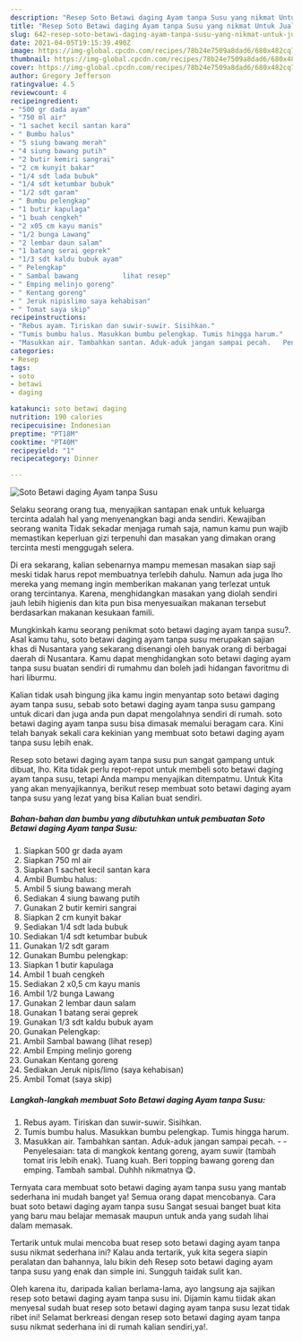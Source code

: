 ```yaml
---
description: "Resep Soto Betawi daging Ayam tanpa Susu yang nikmat Untuk Jualan"
title: "Resep Soto Betawi daging Ayam tanpa Susu yang nikmat Untuk Jualan"
slug: 642-resep-soto-betawi-daging-ayam-tanpa-susu-yang-nikmat-untuk-jualan
date: 2021-04-05T19:15:39.490Z
image: https://img-global.cpcdn.com/recipes/78b24e7509a8dad6/680x482cq70/soto-betawi-daging-ayam-tanpa-susu-foto-resep-utama.jpg
thumbnail: https://img-global.cpcdn.com/recipes/78b24e7509a8dad6/680x482cq70/soto-betawi-daging-ayam-tanpa-susu-foto-resep-utama.jpg
cover: https://img-global.cpcdn.com/recipes/78b24e7509a8dad6/680x482cq70/soto-betawi-daging-ayam-tanpa-susu-foto-resep-utama.jpg
author: Gregory Jefferson
ratingvalue: 4.5
reviewcount: 4
recipeingredient:
- "500 gr dada ayam"
- "750 ml air"
- "1 sachet kecil santan kara"
- " Bumbu halus"
- "5 siung bawang merah"
- "4 siung bawang putih"
- "2 butir kemiri sangrai"
- "2 cm kunyit bakar"
- "1/4 sdt lada bubuk"
- "1/4 sdt ketumbar bubuk"
- "1/2 sdt garam"
- " Bumbu pelengkap"
- "1 butir kapulaga"
- "1 buah cengkeh"
- "2 x05 cm kayu manis"
- "1/2 bunga Lawang"
- "2 lembar daun salam"
- "1 batang serai geprek"
- "1/3 sdt kaldu bubuk ayam"
- " Pelengkap"
- " Sambal bawang           lihat resep"
- " Emping melinjo goreng"
- " Kentang goreng"
- " Jeruk nipislimo saya kehabisan"
- " Tomat saya skip"
recipeinstructions:
- "Rebus ayam. Tiriskan dan suwir-suwir. Sisihkan."
- "Tumis bumbu halus. Masukkan bumbu pelengkap. Tumis hingga harum."
- "Masukkan air. Tambahkan santan. Aduk-aduk jangan sampai pecah.   Penyelesaian: tata di mangkok kentang goreng, ayam suwir (tambah tomat iris lebih enak). Tuang kuah. Beri topping bawang goreng dan emping. Tambah sambal. Duhhh nikmatnya 😋."
categories:
- Resep
tags:
- soto
- betawi
- daging

katakunci: soto betawi daging 
nutrition: 190 calories
recipecuisine: Indonesian
preptime: "PT18M"
cooktime: "PT40M"
recipeyield: "1"
recipecategory: Dinner

---
```



![Soto Betawi daging Ayam tanpa Susu](https://img-global.cpcdn.com/recipes/78b24e7509a8dad6/680x482cq70/soto-betawi-daging-ayam-tanpa-susu-foto-resep-utama.jpg)

Selaku seorang orang tua, menyajikan santapan enak untuk keluarga tercinta adalah hal yang menyenangkan bagi anda sendiri. Kewajiban seorang  wanita Tidak sekadar menjaga rumah saja, namun kamu pun wajib memastikan keperluan gizi terpenuhi dan masakan yang dimakan orang tercinta mesti menggugah selera.

Di era  sekarang, kalian sebenarnya mampu memesan masakan siap saji meski tidak harus repot membuatnya terlebih dahulu. Namun ada juga lho mereka yang memang ingin memberikan makanan yang terlezat untuk orang tercintanya. Karena, menghidangkan masakan yang diolah sendiri jauh lebih higienis dan kita pun bisa menyesuaikan makanan tersebut berdasarkan makanan kesukaan famili. 



Mungkinkah kamu seorang penikmat soto betawi daging ayam tanpa susu?. Asal kamu tahu, soto betawi daging ayam tanpa susu merupakan sajian khas di Nusantara yang sekarang disenangi oleh banyak orang di berbagai daerah di Nusantara. Kamu dapat menghidangkan soto betawi daging ayam tanpa susu buatan sendiri di rumahmu dan boleh jadi hidangan favoritmu di hari liburmu.

Kalian tidak usah bingung jika kamu ingin menyantap soto betawi daging ayam tanpa susu, sebab soto betawi daging ayam tanpa susu gampang untuk dicari dan juga anda pun dapat mengolahnya sendiri di rumah. soto betawi daging ayam tanpa susu bisa dimasak memalui beragam cara. Kini telah banyak sekali cara kekinian yang membuat soto betawi daging ayam tanpa susu lebih enak.

Resep soto betawi daging ayam tanpa susu pun sangat gampang untuk dibuat, lho. Kita tidak perlu repot-repot untuk membeli soto betawi daging ayam tanpa susu, tetapi Anda mampu menyajikan ditempatmu. Untuk Kita yang akan menyajikannya, berikut resep membuat soto betawi daging ayam tanpa susu yang lezat yang bisa Kalian buat sendiri.

<!--inarticleads1-->

##### Bahan-bahan dan bumbu yang dibutuhkan untuk pembuatan Soto Betawi daging Ayam tanpa Susu:

1. Siapkan 500 gr dada ayam
1. Siapkan 750 ml air
1. Siapkan 1 sachet kecil santan kara
1. Ambil  Bumbu halus:
1. Ambil 5 siung bawang merah
1. Sediakan 4 siung bawang putih
1. Gunakan 2 butir kemiri sangrai
1. Siapkan 2 cm kunyit bakar
1. Sediakan 1/4 sdt lada bubuk
1. Sediakan 1/4 sdt ketumbar bubuk
1. Gunakan 1/2 sdt garam
1. Gunakan  Bumbu pelengkap:
1. Siapkan 1 butir kapulaga
1. Ambil 1 buah cengkeh
1. Sediakan 2 x0,5 cm kayu manis
1. Ambil 1/2 bunga Lawang
1. Gunakan 2 lembar daun salam
1. Gunakan 1 batang serai geprek
1. Gunakan 1/3 sdt kaldu bubuk ayam
1. Gunakan  Pelengkap:
1. Ambil  Sambal bawang           (lihat resep)
1. Ambil  Emping melinjo goreng
1. Gunakan  Kentang goreng
1. Sediakan  Jeruk nipis/limo (saya kehabisan)
1. Ambil  Tomat (saya skip)




<!--inarticleads2-->

##### Langkah-langkah membuat Soto Betawi daging Ayam tanpa Susu:

1. Rebus ayam. Tiriskan dan suwir-suwir. Sisihkan.
1. Tumis bumbu halus. Masukkan bumbu pelengkap. Tumis hingga harum.
1. Masukkan air. Tambahkan santan. Aduk-aduk jangan sampai pecah.  -  - Penyelesaian: tata di mangkok kentang goreng, ayam suwir (tambah tomat iris lebih enak). Tuang kuah. Beri topping bawang goreng dan emping. Tambah sambal. Duhhh nikmatnya 😋.




Ternyata cara membuat soto betawi daging ayam tanpa susu yang mantab sederhana ini mudah banget ya! Semua orang dapat mencobanya. Cara buat soto betawi daging ayam tanpa susu Sangat sesuai banget buat kita yang baru mau belajar memasak maupun untuk anda yang sudah lihai dalam memasak.

Tertarik untuk mulai mencoba buat resep soto betawi daging ayam tanpa susu nikmat sederhana ini? Kalau anda tertarik, yuk kita segera siapin peralatan dan bahannya, lalu bikin deh Resep soto betawi daging ayam tanpa susu yang enak dan simple ini. Sungguh taidak sulit kan. 

Oleh karena itu, daripada kalian berlama-lama, ayo langsung aja sajikan resep soto betawi daging ayam tanpa susu ini. Dijamin kamu tiidak akan menyesal sudah buat resep soto betawi daging ayam tanpa susu lezat tidak ribet ini! Selamat berkreasi dengan resep soto betawi daging ayam tanpa susu nikmat sederhana ini di rumah kalian sendiri,ya!.

